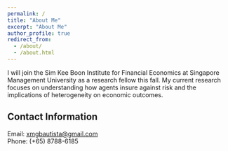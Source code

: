 ```yaml
---
permalink: /
title: "About Me"
excerpt: "About Me"
author_profile: true
redirect_from: 
  - /about/
  - /about.html
---
```


I will join the Sim Kee Boon Institute for Financial Economics at Singapore Management University as a research fellow this fall. 
My current research focuses on understanding how agents insure against risk and the implications of heterogeneity on economic outcomes.

## Contact Information

Email: [xmgbautista@gmail.com](mailto:xmgbautista@gmail.com)<br>
Phone: (+65) 8788-6185